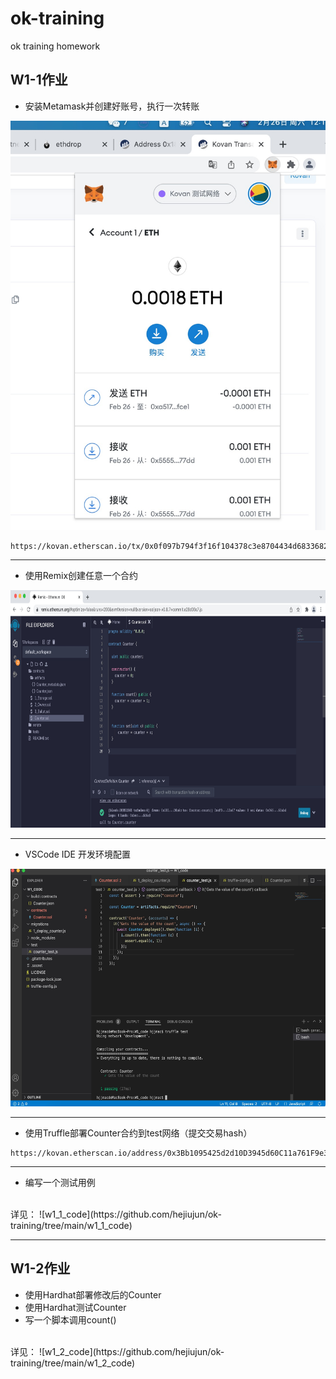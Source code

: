 # ok-training
ok training homework


## W1-1作业

* 安装Metamask并创建好账号，执行一次转账
<p align="center">
  <img src="https://github.com/hejiujun/ok-training/blob/main/images/1645849079015.jpg">
</p>

```
https://kovan.etherscan.io/tx/0x0f097b794f3f16f104378c3e8704434d6833682d3ff74946f0ec98132f985800
```
---

* 使用Remix创建任意一个合约
<p align="center">
  <img src="https://github.com/hejiujun/ok-training/blob/main/images/1645850916527.jpg" width="800" height="380">
</p>

---

* VSCode IDE 开发环境配置
<p align="center">
  <img src="https://github.com/hejiujun/ok-training/blob/main/images/1645856999343.jpg" width="600" height="380">
</p>

---

* 使用Truffle部署Counter合约到test网络（提交交易hash）
```
https://kovan.etherscan.io/address/0x3Bb1095425d2d10D3945d60C11a761F9e3F74091
```
---

* 编写一个测试用例
<br clear="left"/>
详见： ![w1_1_code](https://github.com/hejiujun/ok-training/tree/main/w1_1_code)

---

## W1-2作业

* 使用Hardhat部署修改后的Counter
* 使用Hardhat测试Counter
* 写一个脚本调用count()
<br clear="left"/>
详见： ![w1_2_code](https://github.com/hejiujun/ok-training/tree/main/w1_2_code)
